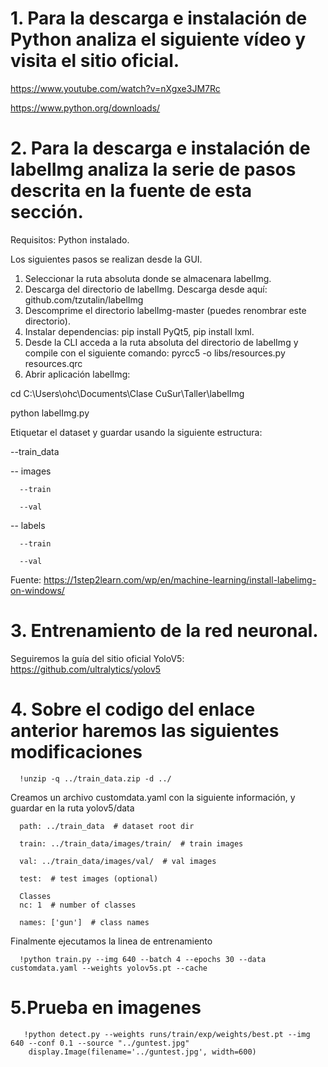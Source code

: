 # 1. Para la descarga e instalación de Python analiza el siguiente vídeo y visita el sitio oficial.

https://www.youtube.com/watch?v=nXgxe3JM7Rc

https://www.python.org/downloads/

# 2. Para la descarga e instalación de labelImg analiza la serie de pasos descrita en la fuente de esta sección.
 
 
 Requisitos: Python instalado.
 
 Los siguientes pasos se realizan desde la GUI.
 1. Seleccionar la ruta absoluta donde se almacenara labelImg.
 2. Descarga del directorio de labelImg. Descarga desde aquí: github.com/tzutalin/labelImg
 3. Descomprime el directorio labelImg-master (puedes renombrar este directorio).
 4. Instalar dependencias: pip install PyQt5, pip install lxml.
 5. Desde la CLI acceda a la ruta absoluta del directorio de labelImg y compile con el siguiente comando: pyrcc5 -o libs/resources.py resources.qrc
 6. Abrir aplicación labelImg: 


 cd C:\Users\ohc\Documents\Clase CuSur\Taller\labelImg
 
 
 python labelImg.py
 
 
 Etiquetar el dataset y guardar usando la siguiente estructura:

--train_data

  -- images  
  
      --train      
      
      --val      
      
  -- labels  
  
      --train     
      
      --val


 Fuente:
 https://1step2learn.com/wp/en/machine-learning/install-labelimg-on-windows/


# 3. Entrenamiento de la red neuronal.


Seguiremos la guía del sitio oficial YoloV5: https://github.com/ultralytics/yolov5


# 4. Sobre el codigo del enlace anterior haremos las siguientes modificaciones


      !unzip -q ../train_data.zip -d ../
      
      
Creamos un archivo customdata.yaml con la siguiente información, y guardar en la ruta yolov5/data

      path: ../train_data  # dataset root dir

      train: ../train_data/images/train/  # train images 

      val: ../train_data/images/val/  # val images 

      test:  # test images (optional)

      Classes
      nc: 1  # number of classes

      names: ['gun']  # class names



Finalmente ejecutamos la linea de entrenamiento


      !python train.py --img 640 --batch 4 --epochs 30 --data customdata.yaml --weights yolov5s.pt --cache


# 5.Prueba en imagenes
       !python detect.py --weights runs/train/exp/weights/best.pt --img 640 --conf 0.1 --source "../guntest.jpg"
        display.Image(filename='../guntest.jpg', width=600)
